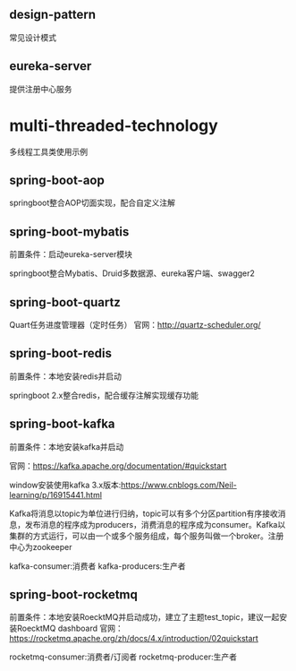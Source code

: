 ## design-pattern
常见设计模式

## eureka-server
提供注册中心服务

# multi-threaded-technology
多线程工具类使用示例

## spring-boot-aop
springboot整合AOP切面实现，配合自定义注解

## spring-boot-mybatis
前置条件：启动eureka-server模块

springboot整合Mybatis、Druid多数据源、eureka客户端、swagger2

## spring-boot-quartz
Quart任务进度管理器（定时任务）
官网：http://quartz-scheduler.org/

## spring-boot-redis
前置条件：本地安装redis并启动

springboot 2.x整合redis，配合缓存注解实现缓存功能

## spring-boot-kafka
前置条件：本地安装kafka并启动

官网：https://kafka.apache.org/documentation/#quickstart

window安装使用kafka 3.x版本:https://www.cnblogs.com/Neil-learning/p/16915441.html

Kafka将消息以topic为单位进行归纳，topic可以有多个分区partition有序接收消息，发布消息的程序成为producers，消费消息的程序成为consumer。Kafka以集群的方式运行，可以由一个或多个服务组成，每个服务叫做一个broker。注册中心为zookeeper

kafka-consumer:消费者
kafka-producers:生产者

## spring-boot-rocketmq
前置条件：本地安装RoecktMQ并启动成功，建立了主题test_topic，建议一起安装RoecktMQ dashboard
官网：https://rocketmq.apache.org/zh/docs/4.x/introduction/02quickstart

rocketmq-consumer:消费者/订阅者
rocketmq-producer:生产者